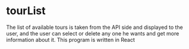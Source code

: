 # tourList
 The list of available tours is taken from the API side and displayed to the user, and the user can select or delete any one he wants and get more information about it. This program is written in React
